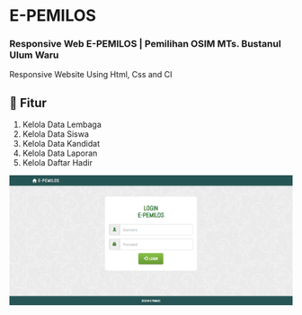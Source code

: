 # E-PEMILOS


### Responsive Web E-PEMILOS | Pemilihan OSIM MTs. Bustanul Ulum Waru

Responsive Website Using Html, Css and CI

## 📁 Fitur
1. Kelola Data Lembaga
2. Kelola Data Siswa
3. Kelola Data Kandidat
4. Kelola Data Laporan
5. Kelola Daftar Hadir

<!-- Don't forget to join the channel for more videos like this. [Bedimcode](https://www.youtube.com/c/Bedimcode) -->

![Preview](/preview.png)
